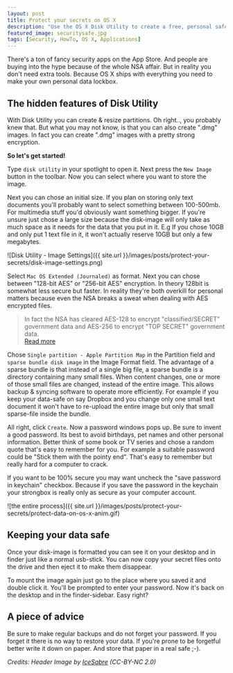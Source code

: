 ```yaml
---
layout: post
title: Protect your secrets on OS X
description: "Use the OS X Disk Utility to create a free, personal safe for your important data. You can choose between AES-128 or even AES-256bit encryption."
featured_image: securitysafe.jpg
tags: [Security, HowTo, OS X, Applications]
---
```


There's a ton of fancy security apps on the App Store. And people are buying into the hype because of the whole NSA affair. But in reality you don't need extra tools. Because OS X ships with everything you need to make your own personal data lockbox.

## The hidden features of Disk Utility

With Disk Utility you can create & resize partitions. Oh right.., you probably knew that. But what you may not know, is that you can also create ".dmg" images. In fact you can create ".dmg" images with a pretty strong encryption.

**So let's get started!**

Type `disk utility` in your spotlight to open it. Next press the `New Image` button in the toolbar. Now you can select where you want to store the image.

Next you can chose an initial size. If you plan on storing only text documents you'll probably want to select something between 100-500mb. For multimedia stuff you'd obviously want something bigger. If you're unsure just chose a large size because the disk-image will only take as much space as it needs for the data that you put in it. E.g If you chose 10GB and only put 1 text file in it, it won't actually reserve 10GB but only a few megabytes.

![Disk Utility - Image Settings]({{ site.url }}/images/posts/protect-your-secrets/disk-image-settings.png)

Select `Mac OS Extended (Journaled)` as format. Next you can chose between "128-bit AES" or "256-bit AES" encryption. In theory 128bit is somewhat less secure but faster. In reality they're both overkill for personal matters because even the NSA breaks a sweat when dealing with AES encrypted files.

> In fact the NSA has cleared AES-128 to encrypt "classified/SECRET" government data and AES-256 to encrypt "TOP SECRET" government data.  
<a href="http://www.nsa.gov/ia/programs/suiteb_cryptography/" target="_blank">Read more</a>

Chose `Single partition - Apple Partition Map` in the Partition field and `sparse bundle disk image` in the Image Format field. The advantage of a sparse bundle is that instead of a single big file, a sparse bundle is a directory containing many small files. When content changes, one or more of those small files are changed, instead of the entire image. This allows backup & syncing software to operate more efficiently. For example if you keep your data-safe on say Dropbox and you change only one small text document it won't have to re-upload the entire image but only that small sparse-file inside the bundle.

All right, click `Create`. Now a password windows pops up. Be sure to invent a good password. Its best to avoid birthdays, pet names and other personal information. Better think of some book or TV series and chose a random quote that's easy to remember for you. For example a suitable password could be "Stick them with the pointy end". That's easy to remember but really hard for a computer to crack.

If you want to be 100% secure you may want uncheck the "save password in keychain" checkbox. Because if you save the password in the keychain your strongbox is really only as secure as your computer account.

![the entire process]({{ site.url }}/images/posts/protect-your-secrets/protect-data-on-os-x-anim.gif)

## Keeping your data safe
Once your disk-image is formatted you can see it on your desktop and in finder just like a normal usb-stick. You can now copy your secret files onto the drive and then eject it to make them disappear.

To mount the image again just go to the place where you saved it and double click it. You'll be prompted to enter your password. Now it's back on the desktop and in the finder-sidebar. Easy right?

## A piece of advice
Be sure to make regular backups and do not forget your password. If you forget it there is no way to restore your data. If you're prone to be forgetful better write it down on paper. And store that paper in a real safe ;-).


*Credits: Header Image by [IceSabre](https://www.flickr.com/photos/icesabre/2221406000) (CC-BY-NC 2.0)*
